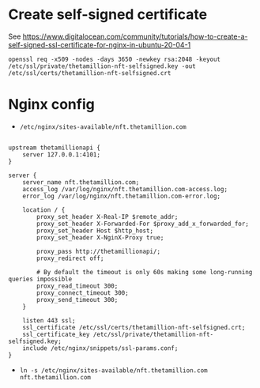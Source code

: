 
# Create self-signed certificate
See https://www.digitalocean.com/community/tutorials/how-to-create-a-self-signed-ssl-certificate-for-nginx-in-ubuntu-20-04-1
```
openssl req -x509 -nodes -days 3650 -newkey rsa:2048 -keyout /etc/ssl/private/thetamillion-nft-selfsigned.key -out /etc/ssl/certs/thetamillion-nft-selfsigned.crt
```

# Nginx config

- `/etc/nginx/sites-available/nft.thetamillion.com`

```

upstream thetamillionapi {
    server 127.0.0.1:4101;
}

server {
    server_name nft.thetamillion.com;
    access_log /var/log/nginx/nft.thetamillion.com-access.log;
    error_log /var/log/nginx/nft.thetamillion.com-error.log;

    location / {
        proxy_set_header X-Real-IP $remote_addr;
        proxy_set_header X-Forwarded-For $proxy_add_x_forwarded_for;
        proxy_set_header Host $http_host;
        proxy_set_header X-NginX-Proxy true;

        proxy_pass http://thetamillionapi/;
        proxy_redirect off;

        # By default the timeout is only 60s making some long-running queries impossible
        proxy_read_timeout 300;
        proxy_connect_timeout 300;
        proxy_send_timeout 300;
    }
 
    listen 443 ssl;
    ssl_certificate /etc/ssl/certs/thetamillion-nft-selfsigned.crt;
    ssl_certificate_key /etc/ssl/private/thetamillion-nft-selfsigned.key;
    include /etc/nginx/snippets/ssl-params.conf;
}

```

- `ln -s /etc/nginx/sites-available/nft.thetamillion.com nft.thetamillion.com`